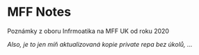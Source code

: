 # MFF Notes

Poznámky z oboru Infrmoatika na MFF UK od roku 2020

*Also, je to jen míň aktualizovaná kopie private repa bez úkolů, ...*
